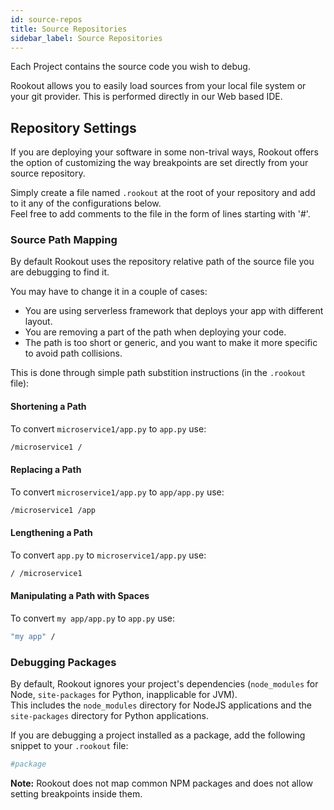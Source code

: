 ```yaml
---
id: source-repos
title: Source Repositories
sidebar_label: Source Repositories
---
```


Each Project contains the source code you wish to debug.

Rookout allows you to easily load sources from your local file system or your git provider.  This is performed directly in our Web based IDE.

## Repository Settings

If you are deploying your software in some non-trival ways, Rookout offers the option of customizing the way breakpoints are set directly from your source repository.

Simply create a file named `.rookout` at the root of your repository and add to it any of the configurations below.  
Feel free to add comments to the file in the form of lines starting with '#'.

### Source Path Mapping

By default Rookout uses the repository relative path of the source file you are debugging to find it.

You may have to change it in a couple of cases:
- You are using serverless framework that deploys your app with different layout.
- You are removing a part of the path when deploying your code.
- The path is too short or generic, and you want to make it more specific to avoid path collisions.

This is done through simple path substition instructions (in the `.rookout` file):

#### Shortening a Path

To convert `microservice1/app.py` to `app.py` use:
```bash
/microservice1 /
```

#### Replacing a Path

To convert `microservice1/app.py` to `app/app.py` use:
```bash
/microservice1 /app
```

#### Lengthening a Path

To convert `app.py` to `microservice1/app.py` use:
```bash
/ /microservice1
```

#### Manipulating a Path with Spaces

To convert `my app/app.py` to `app.py` use:
```bash
"my app" /
```

### Debugging Packages

By default, Rookout ignores your project's dependencies (`node_modules` for Node, `site-packages` for Python, inapplicable for JVM).  
This includes the `node_modules` directory for NodeJS applications and the `site-packages` directory for Python applications.

If you are debugging a project installed as a package, add the following snippet to your `.rookout` file:

```python
#package
```

**Note:** Rookout does not map common NPM packages and does not allow setting breakpoints inside them.
